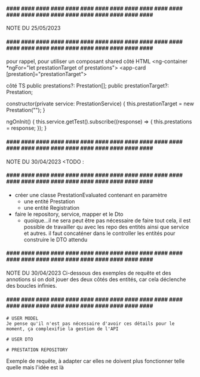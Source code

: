 #### #### #### #### #### #### #### #### #### #### #### #### #### #### #### #### #### #### #### #### #### #### #### #### 
NOTE DU 25/05/2023
#### #### #### #### #### #### #### #### #### #### #### #### #### #### #### #### #### #### #### #### #### #### #### #### 
pour rappel, pour utiliser un composant shared
côté HTML
<ng-container *ngFor="let prestationTarget of prestations">
    <app-card [prestation]="prestationTarget"></app-card>
</ng-container>

côté TS
  public prestations?: Prestation[];
  public prestationTarget?: Prestation;

  constructor(private service: PrestationService) { 
    this.prestationTarget = new Prestation("");
  }
  
  ngOnInit() {
    this.service.getTest().subscribe((response) => {
      this.prestations = response;
    });
  }

#### #### #### #### #### #### #### #### #### #### #### #### #### #### #### #### #### #### #### #### #### #### #### #### 
NOTE DU 30/04/2023
<TODO : 
#### #### #### #### #### #### #### #### #### #### #### #### #### #### #### #### #### #### #### #### #### #### #### #### 
- créer une classe PrestationEvaluated contenant en paramètre
    - une entité Prestation
    - une entité Registration 
- faire le repository, service, mapper et le Dto
    - quoique...il ne sera peut être pas nécessaire de faire tout cela, il est possible de travailler qu avec les repo
    des entités ainsi que service et autres. il faut concaténer dans le controller les entités pour construire le DTO
    attendu

#### #### #### #### #### #### #### #### #### #### #### #### #### #### #### #### #### #### #### #### #### #### #### #### 
NOTE DU 30/04/2023
Ci-dessous des exemples de requête et des annotions si on doit jouer des deux côtés des entités, car cela déclenche des 
boucles infinies.
#### #### #### #### #### #### #### #### #### #### #### #### #### #### #### #### #### #### #### #### #### #### #### #### 
    
    
    # USER MODEL
    Je pense qu'il n'est pas nécessaire d'avoir ces détails pour le moment, ça complexifie la gestion de l'API
<!--     
    @OneToMany(mappedBy = "creator", fetch = FetchType.LAZY)
    @JsonBackReference
    private List<Prestation> creations;

    @ManyToMany(fetch = FetchType.LAZY)
    @JsonIdentityInfo(generator = ObjectIdGenerators.PropertyGenerator.class, property = "id")
    @JoinTable(name = "registration", joinColumns = @JoinColumn(name = "user_id"), inverseJoinColumns = @JoinColumn(name = "prestation_id"))
    private List<Prestation> registrations; 
-->

    # USER DTO
<!-- 
    private List<Registration> registrations;
    private List<Prestation> creations;
-->

    # PRESTATION REPOSITORY 

Exemple de requête, à adapter car elles ne doivent plus fonctionner telle quelle mais l'idée est là
<!-- 
    @Query("SELECT p.title, p.duration, p.add_point, r.comment, r.evaluation FROM
    Prestation p JOIN Registration r WHERE r.id = :id")
    Prestation findByIdWithCommentAndEvaluation(@Param("id") Long id);

    @Query("SELECT p.title, p.duration, p.add_point, r.comment, r.evaluation FROM
    Prestation p JOIN Registration r")
    Iterable<Prestation> findAllWithCommentAndEvaluation(); 
-->


